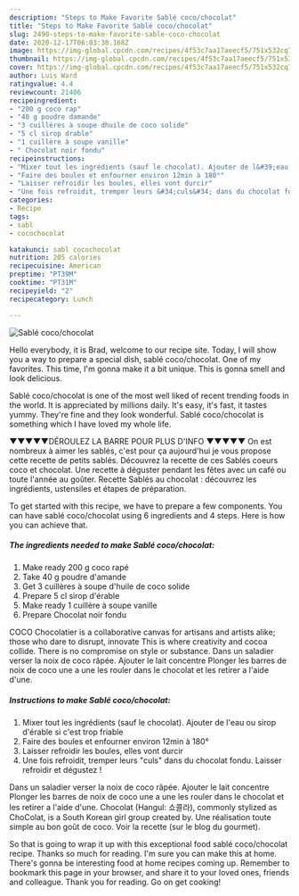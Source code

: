 ```yaml
---
description: "Steps to Make Favorite Sablé coco/chocolat"
title: "Steps to Make Favorite Sablé coco/chocolat"
slug: 2490-steps-to-make-favorite-sable-coco-chocolat
date: 2020-12-17T06:03:30.168Z
image: https://img-global.cpcdn.com/recipes/4f53c7aa17aeecf5/751x532cq70/sable-cocochocolat-photo-principale-de-la-recette.jpg
thumbnail: https://img-global.cpcdn.com/recipes/4f53c7aa17aeecf5/751x532cq70/sable-cocochocolat-photo-principale-de-la-recette.jpg
cover: https://img-global.cpcdn.com/recipes/4f53c7aa17aeecf5/751x532cq70/sable-cocochocolat-photo-principale-de-la-recette.jpg
author: Luis Ward
ratingvalue: 4.4
reviewcount: 21406
recipeingredient:
- "200 g coco rap"
- "40 g poudre damande"
- "3 cuillères à soupe dhuile de coco solide"
- "5 cl sirop drable"
- "1 cuillère à soupe vanille"
- " Chocolat noir fondu"
recipeinstructions:
- "Mixer tout les ingrédients (sauf le chocolat). Ajouter de l&#39;eau ou sirop d&#39;érable si c&#39;est trop friable"
- "Faire des boules et enfourner environ 12min à 180°"
- "Laisser refroidir les boules, elles vont durcir"
- "Une fois refroidit, tremper leurs &#34;culs&#34; dans du chocolat fondu. Laisser refroidir et dégustez !"
categories:
- Recipe
tags:
- sabl
- cocochocolat

katakunci: sabl cocochocolat 
nutrition: 205 calories
recipecuisine: American
preptime: "PT39M"
cooktime: "PT31M"
recipeyield: "2"
recipecategory: Lunch

---
```



![Sablé coco/chocolat](https://img-global.cpcdn.com/recipes/4f53c7aa17aeecf5/751x532cq70/sable-cocochocolat-photo-principale-de-la-recette.jpg)

Hello everybody, it is Brad, welcome to our recipe site. Today, I will show you a way to prepare a special dish, sablé coco/chocolat. One of my favorites. This time, I'm gonna make it a bit unique. This is gonna smell and look delicious.

Sablé coco/chocolat is one of the most well liked of recent trending foods in the world. It is appreciated by millions daily. It's easy, it's fast, it tastes yummy. They're fine and they look wonderful. Sablé coco/chocolat is something which I have loved my whole life.

▼▼▼▼▼DÉROULEZ LA BARRE POUR PLUS D&#39;INFO ▼▼▼▼▼ On est nombreux à aimer les sablés, c&#39;est pour ça aujourd&#39;hui je vous propose cette recette de petits sablés. Découvrez la recette de ces Sablés coeurs coco et chocolat. Une recette à déguster pendant les fêtes avec un café ou toute l&#39;année au goûter. Recette Sablés au chocolat : découvrez les ingrédients, ustensiles et étapes de préparation.


To get started with this recipe, we have to prepare a few components. You can have sablé coco/chocolat using 6 ingredients and 4 steps. Here is how you can achieve that.

<!--inarticleads1-->

##### The ingredients needed to make Sablé coco/chocolat:

1. Make ready 200 g coco rapé
1. Take 40 g poudre d&#39;amande
1. Get 3 cuillères à soupe d&#39;huile de coco solide
1. Prepare 5 cl sirop d&#39;érable
1. Make ready 1 cuillère à soupe vanille
1. Prepare  Chocolat noir fondu


COCO Chocolatier is a collaborative canvas for artisans and artists alike; those who dare to disrupt, innovate This is where creativity and cocoa collide. There is no compromise on style or substance. Dans un saladier verser la noix de coco râpée. Ajouter le lait concentre Plonger les barres de noix de coco une a une les rouler dans le chocolat et les retirer a l&#39;aide d&#39;une. 

<!--inarticleads2-->

##### Instructions to make Sablé coco/chocolat:

1. Mixer tout les ingrédients (sauf le chocolat). Ajouter de l&#39;eau ou sirop d&#39;érable si c&#39;est trop friable
1. Faire des boules et enfourner environ 12min à 180°
1. Laisser refroidir les boules, elles vont durcir
1. Une fois refroidit, tremper leurs &#34;culs&#34; dans du chocolat fondu. Laisser refroidir et dégustez !


Dans un saladier verser la noix de coco râpée. Ajouter le lait concentre Plonger les barres de noix de coco une a une les rouler dans le chocolat et les retirer a l&#39;aide d&#39;une. Chocolat (Hangul: 쇼콜라), commonly stylized as ChoColat, is a South Korean girl group created by. Une réalisation toute simple au bon goût de coco. Voir la recette (sur le blog du gourmet). 

So that is going to wrap it up with this exceptional food sablé coco/chocolat recipe. Thanks so much for reading. I'm sure you can make this at home. There's gonna be interesting food at home recipes coming up. Remember to bookmark this page in your browser, and share it to your loved ones, friends and colleague. Thank you for reading. Go on get cooking!
